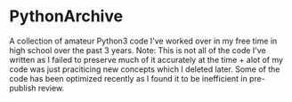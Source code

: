 # PythonArchive
A collection of amateur Python3 code I've worked over in my free time in high school over the past 3 years.
Note: This is not all of the code I've written as I failed to preserve much of it accurately at the time + alot of my code was just praciticing new concepts which I deleted later.
Some of the code has been optimized recently as I found it to be inefficient in pre-publish review.
